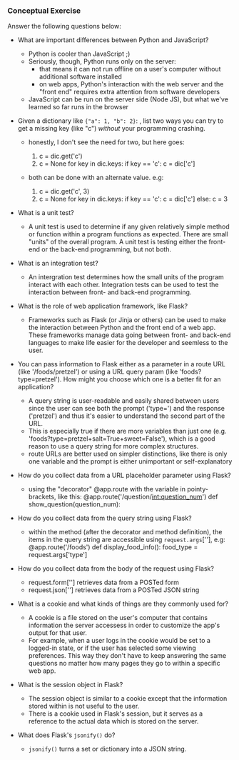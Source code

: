 ### Conceptual Exercise

Answer the following questions below:

- What are important differences between Python and JavaScript?

  * Python is cooler than JavaScript ;)
  * Seriously, though, Python runs only on the server:
    * that means it can not run offline on a user's computer without additional software installed
    * on web apps, Python's interaction with the web server and the "front end" requires extra attention from software developers
  * JavaScript can be run on the server side (Node JS), but what we've learned so far runs in the browser

- Given a dictionary like ``{"a": 1, "b": 2}``: , list two ways you
  can try to get a missing key (like "c") *without* your programming
  crashing.

  * honestly, I don't see the need for two, but here goes:
    1.  c = dic.get('c')
    2.  c = None
        for key in dic.keys:
            if key == 'c':
                c = dic['c']
 
  * both can be done with an alternate value. e.g:
    1.  c = dic.get('c', 3)
    2.  c = None
        for key in dic.keys:
            if key == 'c':
                c = dic['c']
            else:
                c = 3

- What is a unit test?

  * A unit test is used to determine if any given relatively simple method or function within a program functions as expected. There are small "units" of the overall program. A unit test is testing either the front-end or the back-end programming, but not both.

- What is an integration test?

  * An intergration test determines how the small units of the program interact with each other. Integration tests can be used to test the interaction between front- and back-end programming.
  
- What is the role of web application framework, like Flask?

  * Frameworks such as Flask (or Jinja or others) can be used to make the interaction between Python and the front end of a web app. These frameworks manage data going between front- and back-end languages to make life easier for the developer and seemless to the user. 

- You can pass information to Flask either as a parameter in a route URL
  (like '/foods/pretzel') or using a URL query param (like
  'foods?type=pretzel'). How might you choose which one is a better fit
  for an application?

  * A query string is user-readable and easily shared between users since the user can see both the prompt ('type=') and the response ('pretzel') and thus it's easier to understand the second part of the URL.
  * This is especially true if there are more variables than just one (e.g. 'foods?type=pretzel+salt=True+sweet=False'), which is a good reason to use a query string for more complex structures.
  * route URLs are better used on simpler distinctions, like there is only one variable and the prompt is either unimportant or self-explanatory

- How do you collect data from a URL placeholder parameter using Flask?

  * using the "decorator" @app.route with the variable in pointy-brackets, like this:
      @app.route('/question/<int:question_num>')
      def show_question(question_num):

- How do you collect data from the query string using Flask?

  * within the method (after the decorator and method definition), the items in the query string are accessible using `request.args`['<variable>'], e.g:
      @app.route('/foods')
      def display_food_info():
          food_type = request.args['type']

- How do you collect data from the body of the request using Flask?

  * request.form['<variable>'] retrieves data from a POSTed form
  * request.json['<variable>'] retrieves data from a POSTed JSON string

- What is a cookie and what kinds of things are they commonly used for?

  * A cookie is a file stored on the user's computer that contains information the server accessess in order to customize the app's output for that user. 
  * For example, when a user logs in the cookie would be set to a logged-in state, or if the user has selected some viewing preferences. This way they don't have to keep answering the same questions no matter how many pages they go to within a specific web app.

- What is the session object in Flask?

  * The session object is similar to a cookie except that the information stored within is not useful to the user.
  * There is a cookie used in Flask's session, but it serves as a reference to the actual data which is stored on the server.

- What does Flask's `jsonify()` do?

  * `jsonify()` turns a set or dictionary into a JSON string.
